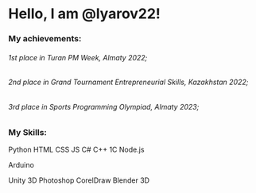 # Hello, I am @lyarov22!
### My achievements:
###### 1st place in Turan PM Week, Almaty 2022;
###### 2nd place in Grand Tournament Entrepreneurial Skills, Kazakhstan 2022;
###### 3rd place in Sports Programming Olympiad, Almaty 2023;

### My Skills:
Python
HTML CSS JS
C#
C++
1C
Node.js

Arduino

Unity 3D
Photoshop
CorelDraw
Blender 3D

